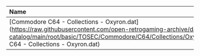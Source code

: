 |Name|Size|
|:---|---:|
|[Commodore C64 - Collections - Oxyron.dat](https://raw.githubusercontent.com/open-retrogaming-archive/dat-catalog/main/root/basic/TOSEC/Commodore/C64/Collections/Oxyron/Commodore C64 - Collections - Oxyron.dat)|228540|
